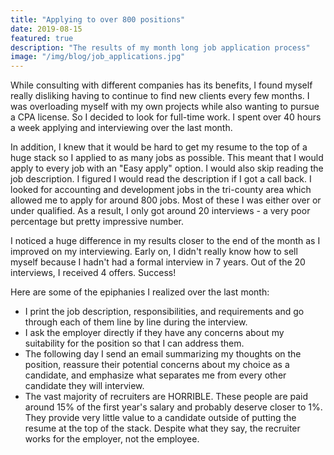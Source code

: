 ```yaml
---
title: "Applying to over 800 positions"
date: 2019-08-15
featured: true
description: "The results of my month long job application process"
image: "/img/blog/job_applications.jpg"
---
```


While consulting with different companies has its benefits, I found myself really disliking having to continue to find new clients every few months. I was overloading myself with my own projects while also wanting to pursue a CPA license. So I decided to look for full-time work. I spent over 40 hours a week applying and interviewing over the last month. 

In addition, I knew that it would be hard to get my resume to the top of a huge stack so I applied to as many jobs as possible. This meant that I would apply to every job with an "Easy apply" option. I would also skip reading the job description. I figured I would read the description if I got a call back. I looked for accounting and development jobs in the tri-county area which allowed me to apply for around 800 jobs. Most of these I was either over or under qualified. As a result, I only got around 20 interviews - a very poor percentage but pretty impressive number.

I noticed a huge difference in my results closer to the end of the month as I improved on my interviewing. Early on, I didn't really know how to sell myself because I hadn't had a formal interview in 7 years. Out of the 20 interviews, I received 4 offers. Success!

Here are some of the epiphanies I realized over the last month:

- I print the job description, responsibilities, and requirements and go through each of them line by line during the interview. 
- I ask the employer directly if they have any concerns about my suitability for the position so that I can address them.
- The following day I send an email summarizing my thoughts on the position, reassure their potential concerns about my choice as a candidate, and emphasize what separates me from every other candidate they will interview.
- The vast majority of recruiters are HORRIBLE. These people are paid around 15% of the first year's salary and probably deserve closer to 1%. They provide very little value to a candidate outside of putting the resume at the top of the stack. Despite what they say, the recruiter works for the employer, not the employee. 